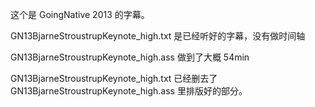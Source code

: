 这个是 GoingNative 2013 的字幕。


GN13BjarneStroustrupKeynote\_high.txt 是已经听好的字幕，没有做时间轴

GN13BjarneStroustrupKeynote\_high.ass 做到了大概 54min 

GN13BjarneStroustrupKeynote\_high.txt 已经删去了 GN13BjarneStroustrupKeynote\_high.ass 里排版好的部分。



